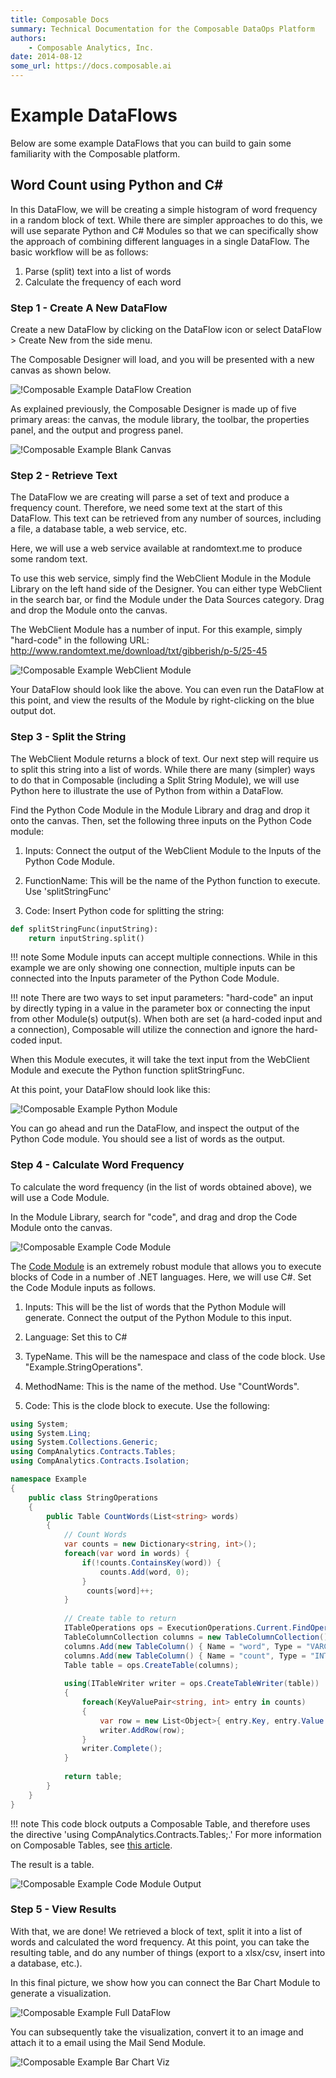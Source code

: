 ```yaml
---
title: Composable Docs
summary: Technical Documentation for the Composable DataOps Platform
authors:
    - Composable Analytics, Inc.
date: 2014-08-12
some_url: https://docs.composable.ai
---
```


# Example DataFlows

Below are some example DataFlows that you can build to gain some familiarity with the Composable platform.

## Word Count using Python and C#

In this DataFlow, we will be creating a simple histogram of word frequency in a random block of text.
While there are simpler approaches to do this, we will use separate Python and C# Modules so that we can specifically show the approach of combining different languages in a single DataFlow. The basic workflow will be as follows:

1. Parse (split) text into a list of words
2. Calculate the frequency of each word

### Step 1 - Create A New DataFlow

Create a new DataFlow by clicking on the DataFlow icon or select DataFlow > Create New from the side menu.

The Composable Designer will load, and you will be presented with a new canvas as shown below.

![!Composable Example DataFlow Creation](img/03.08.Img_1.png)

As explained previously, the Composable Designer is made up of five primary areas: the canvas, the module library, the toolbar, the properties panel, and the output and progress panel.

![!Composable Example Blank Canvas](img/03.08.Img_2.png)

### Step 2 - Retrieve Text

The DataFlow we are creating will parse a set of text and produce a frequency count. Therefore, we need some text at the start of this DataFlow. This text can be retrieved from any number of sources, including a file, a database table, a web service, etc.

Here, we will use a web service available at randomtext.me to produce some random text.

To use this web service, simply find the WebClient Module in the Module Library on the left hand side of the Designer. You can either type WebClient in the search bar, or find the Module under the Data Sources category. Drag and drop the Module onto the canvas.

The WebClient Module has a number of input. For this example, simply "hard-code" in the following URL:
http://www.randomtext.me/download/txt/gibberish/p-5/25-45

![!Composable Example WebClient Module](img/03.08.Img_3.png)

Your DataFlow should look like the above. You can even run the DataFlow at this point, and view the results of the Module by right-clicking on the blue output dot.

### Step 3 - Split the String

The WebClient Module returns a block of text. Our next step will require us to split this string into a list of words. While there are many (simpler) ways to do that in Composable (including a Split String Module), we will use Python here to illustrate the use of Python from within a DataFlow.

Find the Python Code Module in the Module Library and drag and drop it onto the canvas. Then, set the following three inputs on the Python Code module:

1. Inputs: Connect the output of the WebClient Module to the Inputs of the Python Code Module.

2. FunctionName: This will be the name of the Python function to execute. Use 'splitStringFunc'

3. Code: Insert Python code for splitting the string:

``` python
def splitStringFunc(inputString):
    return inputString.split()
```

!!! note
    Some Module inputs can accept multiple connections. While in this example we are only showing one connection, multiple inputs can be connected into the Inputs parameter of the Python Code Module.

!!! note
    There are two ways to set input parameters: "hard-code" an input by directly typing in a value in the parameter box or connecting the input from other Module(s) output(s). When both are set (a hard-coded input and a connection), Composable will utilize the connection and ignore the hard-coded input.

When this Module executes, it will take the text input from the WebClient Module and execute the Python function splitStringFunc.

At this point, your DataFlow should look like this:

![!Composable Example Python Module](img/03.08.Img_4.png)

You can go ahead and run the DataFlow, and inspect the output of the Python Code module. You should see a list of words as the output.

### Step 4 - Calculate Word Frequency

To calculate the word frequency (in the list of words obtained above), we will use a Code Module.

In the Module Library, search for "code", and drag and drop the Code Module onto the canvas.

![!Composable Example Code Module](img/03.08.Img_5.png)

The [Code Module](../DataFlows/09.Module-Details/Code-Module.md) is an extremely robust module that allows you to execute blocks of Code in a number of .NET languages. Here, we will use C#. Set the Code Module inputs as follows.

1. Inputs: This will be the list of words that the Python Module will generate. Connect the output of the Python Module to this input.

2. Language: Set this to C#

3. TypeName. This will be the namespace and class of the code block. Use "Example.StringOperations".

4. MethodName: This is the name of the method. Use "CountWords".

5. Code: This is the clode block to execute. Use the following:

``` csharp
using System;
using System.Linq;
using System.Collections.Generic;
using CompAnalytics.Contracts.Tables;
using CompAnalytics.Contracts.Isolation;

namespace Example
{
    public class StringOperations
    {
        public Table CountWords(List<string> words)
        {
            // Count Words
            var counts = new Dictionary<string, int>();
            foreach(var word in words) {
                if(!counts.ContainsKey(word)) {
                    counts.Add(word, 0);
                }
                 counts[word]++;
            }
            
            // Create table to return
            ITableOperations ops = ExecutionOperations.Current.FindOperations<ITableOperations>();
            TableColumnCollection columns = new TableColumnCollection();
            columns.Add(new TableColumn() { Name = "word", Type = "VARCHAR" });
            columns.Add(new TableColumn() { Name = "count", Type = "INT" });
            Table table = ops.CreateTable(columns);
            
            using(ITableWriter writer = ops.CreateTableWriter(table))
            {
                foreach(KeyValuePair<string, int> entry in counts)
                {
                    var row = new List<Object>{ entry.Key, entry.Value };
                    writer.AddRow(row);
                }
                writer.Complete();
            }
            
            return table;
        }
    }
}
```

!!! note
    This code block outputs a Composable Table, and therefore uses the directive 'using CompAnalytics.Contracts.Tables;.' For more information on Composable Tables, see [this article](https://blog.composable.ai/2016/10/31/advanced-table-manipulation-with-the-code-module/).

The result is a table.

![!Composable Example Code Module Output](img/03.08.Img_5b.png)

### Step 5 - View Results

With that, we are done! We retrieved a block of text, split it into a list of words and calculated the word frequency. At this point, you can take the resulting table, and do any number of things (export to a xlsx/csv, insert into a database, etc.).

In this final picture, we show how you can connect the Bar Chart Module to generate a visualization.

![!Composable Example Full DataFlow](img/03.08.Img_6.png)

You can subsequently take the visualization, convert it to an image and attach it to a email using the Mail Send Module.

![!Composable Example Bar Chart Viz](img/03.08.Img_7.png)
